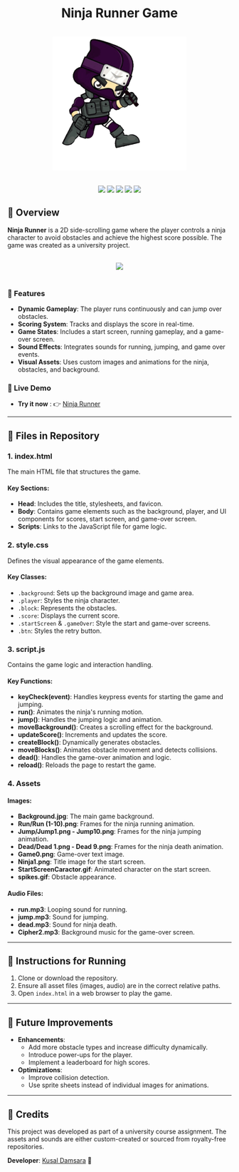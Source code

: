 <h1 align="center">Ninja Runner Game</h1>

<br>
<div align="center">
<img src="https://github.com/cusaldmsr/2D-Game/blob/main/StartScreenCaractor.gif" width="300">
</div>
<br>

<p align="center">
        <img src="https://img.shields.io/github/created-at/cusaldmsr/2D-Game"/>
        <img src="https://img.shields.io/github/commit-activity/m/cusaldmsr/2D-Game"/>
        <img src="https://img.shields.io/github/forks/cusaldmsr/2D-Game"/>
        <img src="https://img.shields.io/github/stars/cusaldmsr/2D-Game"/>
        <img src="https://img.shields.io/github/watchers/cusaldmsr/2D-Game"/>
</p>

## 🥷 Overview
**Ninja Runner** is a 2D side-scrolling game where the player controls a ninja character to avoid obstacles and achieve the highest score possible. The game was created as a university project.

<br>
<div align="center">
<img src="https://github.com/user-attachments/assets/f7072c87-5ce6-477a-a684-70e765427bbf" width="600">
</div>
<br>


### 🥷 Features
- **Dynamic Gameplay**: The player runs continuously and can jump over obstacles.
- **Scoring System**: Tracks and displays the score in real-time.
- **Game States**: Includes a start screen, running gameplay, and a game-over screen.
- **Sound Effects**: Integrates sounds for running, jumping, and game over events.
- **Visual Assets**: Uses custom images and animations for the ninja, obstacles, and background.

### 🥷 Live Demo

- **Try it now** : 👉 [Ninja Runner](https://cusaldmsr.github.io/2D-Game/)

---

## 🥷 Files in Repository
### 1. **index.html**
The main HTML file that structures the game.

#### Key Sections:
- **Head**: Includes the title, stylesheets, and favicon.
- **Body**: Contains game elements such as the background, player, and UI components for scores, start screen, and game-over screen.
- **Scripts**: Links to the JavaScript file for game logic.

### 2. **style.css**
Defines the visual appearance of the game elements.

#### Key Classes:
- `.background`: Sets up the background image and game area.
- `.player`: Styles the ninja character.
- `.block`: Represents the obstacles.
- `.score`: Displays the current score.
- `.startScreen` & `.gameOver`: Style the start and game-over screens.
- `.btn`: Styles the retry button.

### 3. **script.js**
Contains the game logic and interaction handling.

#### Key Functions:
- **keyCheck(event)**: Handles keypress events for starting the game and jumping.
- **run()**: Animates the ninja's running motion.
- **jump()**: Handles the jumping logic and animation.
- **moveBackground()**: Creates a scrolling effect for the background.
- **updateScore()**: Increments and updates the score.
- **createBlock()**: Dynamically generates obstacles.
- **moveBlocks()**: Animates obstacle movement and detects collisions.
- **dead()**: Handles the game-over animation and logic.
- **reload()**: Reloads the page to restart the game.

### 4. **Assets**
#### Images:
- **Background.jpg**: The main game background.
- **Run/Run (1-10).png**: Frames for the ninja running animation.
- **Jump/Jump1.png - Jump10.png**: Frames for the ninja jumping animation.
- **Dead/Dead 1.png - Dead 9.png**: Frames for the ninja death animation.
- **Game0.png**: Game-over text image.
- **Ninja1.png**: Title image for the start screen.
- **StartScreenCaractor.gif**: Animated character on the start screen.
- **spikes.gif**: Obstacle appearance.

#### Audio Files:
- **run.mp3**: Looping sound for running.
- **jump.mp3**: Sound for jumping.
- **dead.mp3**: Sound for ninja death.
- **Cipher2.mp3**: Background music for the game-over screen.

---

## 🥷 Instructions for Running
1. Clone or download the repository.
2. Ensure all asset files (images, audio) are in the correct relative paths.
3. Open `index.html` in a web browser to play the game.

---

## 🥷 Future Improvements
- **Enhancements**:
  - Add more obstacle types and increase difficulty dynamically.
  - Introduce power-ups for the player.
  - Implement a leaderboard for high scores.
- **Optimizations**:
  - Improve collision detection.
  - Use sprite sheets instead of individual images for animations.

---

## 🥷 Credits
This project was developed as part of a university course assignment. The assets and sounds are either custom-created or sourced from royalty-free repositories.

**Developer**: [Kusal Damsara](https://github.com/cusaldmsr) 🥷

